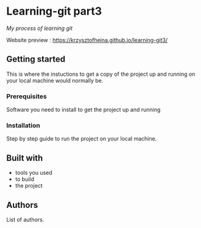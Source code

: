 # Learning-git part3

*My process of learning git*

Website preview : https://krzysztofhejna.github.io/learning-git3/

## Getting started    

This is where the instuctions to get a copy of the project up and running on your local machine would normally be.

### Prerequisites

Software you need to install to get the project up and running

### Installation

Step by step guide to run the project on your local machine.

## Built with

- tools you used
- to build
- the project

## Authors

List of authors.
